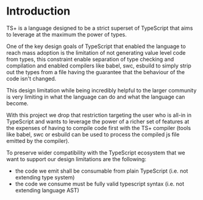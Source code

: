 # Introduction

TS+ is a language designed to be a strict superset of TypeScript that aims to leverage at the maximum the power of types.

One of the key design goals of TypeScript that enabled the language to reach mass adoption is the limitation of not generating value level code from types, this constraint enable separation of type checking and compilation and enabled compilers like babel, swc, esbuild to simply strip out the types from a file having the guarantee that the behaviour of the code isn't changed.

This design limitation while being incredibly helpful to the larger community is very limiting in what the language can do and what the language can become.

With this project we drop that restriction targeting the user who is all-in in TypeScript and wants to leverage the power of a richer set of features at the expenses of having to compile code first with the TS+ compiler (tools like babel, swc or esbuild can be used to process the compiled js file emitted by the compiler).

To preserve wider compatibility with the TypeScript ecosystem that we want to support our design limitations are the following:

- the code we emit shall be consumable from plain TypeScript (i.e. not extending type system)
- the code we consume must be fully valid typescript syntax (i.e. not extending language AST)
